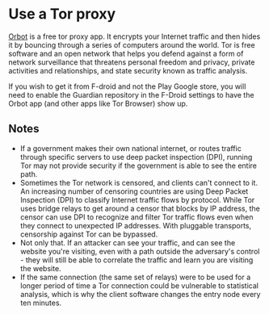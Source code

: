 # Use a Tor proxy

[Orbot](https://play.google.com/store/apps/details?id=org.torproject.android) is a free tor proxy app. 
It encrypts your Internet traffic and then hides it by bouncing through a series of 
computers around the world. Tor is free software and an open network that helps you defend against a form of network 
surveillance that threatens personal freedom and privacy, private activities and relationships, and state security 
known as traffic analysis.

If you wish to get it from F-droid and not the Play Google store, you will need to enable the Guardian repository in 
the F-Droid settings to have the Orbot app (and other apps like Tor Browser) show up. 

## Notes

* If a government makes their own national internet, or routes traffic through specific servers to use deep packet inspection (DPI), running Tor may not provide security if the government is able to see the entire path. 
* Sometimes the Tor network is censored, and clients can't connect to it. An increasing number of censoring countries are using Deep Packet Inspection (DPI) to classify Internet traffic flows by protocol. While Tor uses bridge relays to get around a censor that blocks by IP address, the censor can use DPI to recognize and filter Tor traffic flows even when they connect to unexpected IP addresses. With pluggable transports, censorship against Tor can be bypassed.
* Not only that. If an attacker can see your traffic, and can see the website you're visiting, even with a path outside the adversary's control - they will still be able to correlate the traffic and learn you are visiting the website.
* If the same connection (the same set of relays) were to be used for a longer period of time a Tor connection could be vulnerable to statistical analysis, which is why the client software changes the entry node every ten minutes.
